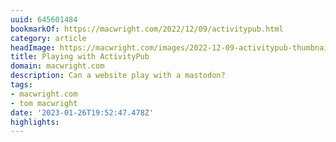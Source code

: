 ```yaml
---
uuid: 645601484
bookmarkOf: https://macwright.com/2022/12/09/activitypub.html
category: article
headImage: https://macwright.com/images/2022-12-09-activitypub-thumbnail-image.jpg
title: Playing with ActivityPub
domain: macwright.com
description: Can a website play with a mastodon?
tags:
- macwright.com
- tom macwright
date: '2023-01-26T19:52:47.478Z'
highlights: 
---
```



